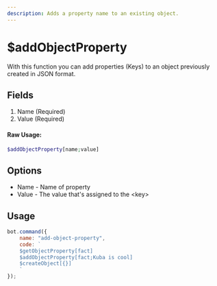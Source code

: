```yaml
---
description: Adds a property name to an existing object.
---
```


# $addObjectProperty

With this function you can add properties \(Keys\) to an object previously created in JSON format.

## Fields

1. Name \(Required\)
2. Value \(Required\)

#### Raw Usage: 
```php
$addObjectProperty[name;value]
```

## Options

* Name - Name of property
* Value - The value that's assigned to the &lt;key&gt;

## Usage

```javascript
bot.command({
    name: "add-object-property",
    code: `
    $getObjectProperty[fact]
    $addObjectProperty[fact;Kuba is cool]
    $createObject[{}]
    `
});
```


